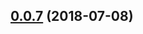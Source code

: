 <a name="0.0.7"></a>
## [0.0.7](https://github.com/xiguaxigua/ve-table/compare/v0.0.6...v0.0.7) (2018-07-08)



